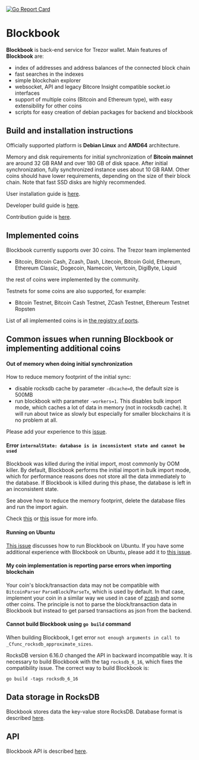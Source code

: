 [![Go Report Card](https://goreportcard.com/badge/trezor/blockbook)](https://goreportcard.com/report/trezor/blockbook)

# Blockbook

**Blockbook** is back-end service for Trezor wallet. Main features of **Blockbook** are:

- index of addresses and address balances of the connected block chain
- fast searches in the indexes
- simple blockchain explorer
- websocket, API and legacy Bitcore Insight compatible socket.io interfaces
- support of multiple coins (Bitcoin and Ethereum type), with easy extensibility for other coins
- scripts for easy creation of debian packages for backend and blockbook

## Build and installation instructions

Officially supported platform is **Debian Linux** and **AMD64** architecture.

Memory and disk requirements for initial synchronization of **Bitcoin mainnet** are around 32 GB RAM and over 180 GB of disk space. After initial synchronization, fully synchronized instance uses about 10 GB RAM.
Other coins should have lower requirements, depending on the size of their block chain. Note that fast SSD disks are highly
recommended.

User installation guide is [here](https://wiki.trezor.io/User_manual:Running_a_local_instance_of_Trezor_Wallet_backend_(Blockbook)).

Developer build guide is [here](/docs/build.md).

Contribution guide is [here](CONTRIBUTING.md).

## Implemented coins

Blockbook currently supports over 30 coins. The Trezor team implemented 

- Bitcoin, Bitcoin Cash, Zcash, Dash, Litecoin, Bitcoin Gold, Ethereum, Ethereum Classic, Dogecoin, Namecoin, Vertcoin, DigiByte, Liquid

the rest of coins were implemented by the community.

Testnets for some coins are also supported, for example:
- Bitcoin Testnet, Bitcoin Cash Testnet, ZCash Testnet, Ethereum Testnet Ropsten

List of all implemented coins is in [the registry of ports](/docs/ports.md).

## Common issues when running Blockbook or implementing additional coins

#### Out of memory when doing initial synchronization

How to reduce memory footprint of the initial sync: 

- disable rocksdb cache by parameter `-dbcache=0`, the default size is 500MB
- run blockbook with parameter `-workers=1`. This disables bulk import mode, which caches a lot of data in memory (not in rocksdb cache). It will run about twice as slowly but especially for smaller blockchains it is no problem at all.

Please add your experience to this [issue](https://github.com/trezor/blockbook/issues/43).

#### Error `internalState: database is in inconsistent state and cannot be used`

Blockbook was killed during the initial import, most commonly by OOM killer. By default, Blockbook performs the initial import in bulk import mode, which for performance reasons does not store all the data immediately to the database. If Blockbook is killed during this phase, the database is left in an inconsistent state. 

See above how to reduce the memory footprint, delete the database files and run the import again. 

Check [this](https://github.com/trezor/blockbook/issues/89) or [this](https://github.com/trezor/blockbook/issues/147) issue for more info.

#### Running on Ubuntu

[This issue](https://github.com/trezor/blockbook/issues/45) discusses how to run Blockbook on Ubuntu. If you have some additional experience with Blockbook on Ubuntu, please add it to [this issue](https://github.com/trezor/blockbook/issues/45).

#### My coin implementation is reporting parse errors when importing blockchain

Your coin's block/transaction data may not be compatible with `BitcoinParser` `ParseBlock`/`ParseTx`, which is used by default. In that case, implement your coin in a similar way we used in case of [zcash](https://github.com/trezor/blockbook/tree/master/bchain/coins/zec) and some other coins. The principle is not to parse the block/transaction data in Blockbook but instead to get parsed transactions as json from the backend.

#### Cannot build Blockbook using `go build` command

When building Blockbook, I get error `not enough arguments in call to _Cfunc_rocksdb_approximate_sizes`.

RocksDB version 6.16.0 changed the API in backward incompatible way. It is necessary to build Blockbook with the tag `rocksdb_6_16`, which fixes the compatibility issue. The correct way to build Blockbook is:

```
go build -tags rocksdb_6_16
```

## Data storage in RocksDB

Blockbook stores data the key-value store RocksDB. Database format is described [here](/docs/rocksdb.md).

## API

Blockbook API is described [here](/docs/api.md).
